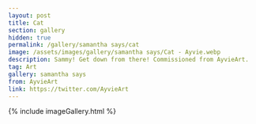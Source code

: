 ```yaml
---
layout: post
title: Cat
section: gallery
hidden: true
permalink: /gallery/samantha says/cat
image: /assets/images/gallery/samantha says/Cat - Ayvie.webp
description: Sammy! Get down from there! Commissioned from AyvieArt.
tag: Art
gallery: samantha says
from: AyvieArt
link: https://twitter.com/AyvieArt
---
```

{% include imageGallery.html %}